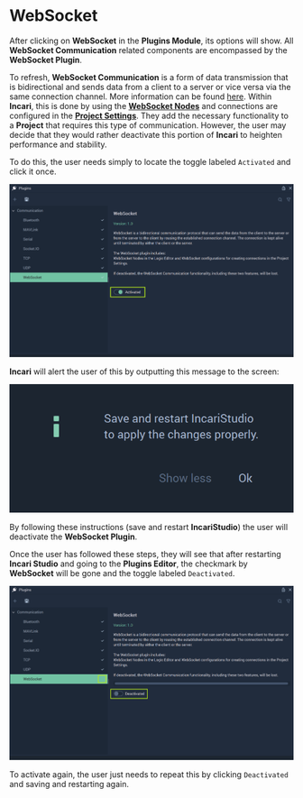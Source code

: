
# WebSocket

After clicking on **WebSocket** in the **Plugins Module**, its options will show. All **WebSocket Communication** related components are encompassed by the **WebSocket Plugin**. 

To refresh, **WebSocket Communication** is a form of data transmission that is bidirectional and sends data from a client to a server or vice versa via the same connection channel. More information can be found [here](https://en.wikipedia.org/wiki/WebSocket). Within **Incari**, this is done by using the [**WebSocket Nodes**](../../../toolbox/communication/websocket/README.md) and connections are configured in the [**Project Settings**](../../project-settings/serial.md). They add the necessary functionality to a **Project** that requires this type of communication. However, the user may decide that they would rather deactivate this portion of **Incari** to heighten performance and stability. 

To do this, the user needs simply to locate the toggle labeled `Activated` and click it once.  

![](../../../.gitbook/assets/pluginswebsocket20232before.png)

**Incari** will alert the user of this by outputting this message to the screen:

![](../../../.gitbook/assets/pluginsserialmanageroffmessage.png)

By following these instructions (save and restart **IncariStudio**) the user will deactivate the **WebSocket Plugin**. 

Once the user has followed these steps, they will see that after restarting **Incari Studio** and going to the **Plugins Editor**, the checkmark by **WebSocket** will be gone and the toggle labeled `Deactivated`. 

![](../../../.gitbook/assets/pluginswebsocket20232after.png)

To activate again, the user just needs to repeat this by clicking `Deactivated` and saving and restarting again. 
